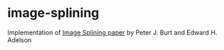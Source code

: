 image-splining
==============

Implementation of <a href="persci.mit.edu/pub_pdfs/spline83.pdf">Image Splining paper</a> by Peter J. Burt and Edward H. Adelson 
